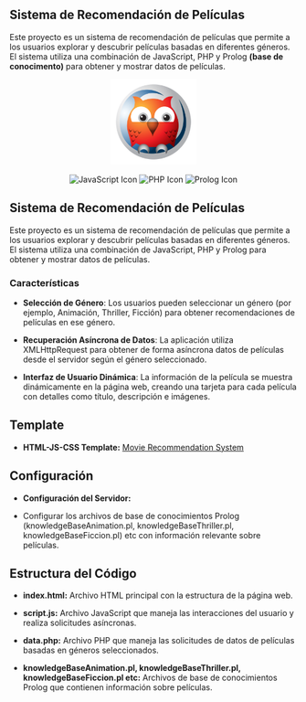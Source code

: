 
## Sistema de Recomendación de Películas
Este proyecto es un sistema de recomendación de películas que permite a los usuarios explorar y descubrir películas basadas en diferentes géneros. El sistema utiliza una combinación de JavaScript, PHP y Prolog **(base de conocimento)** para obtener y mostrar datos de películas.


<p align="center">
  <img src="./images/prolog.png" width="150" />
  
</p>

<p align="center">
  <img src="https://img.shields.io/badge/-JavaScript-F7DF1E?style=for-the-badge&logo=javascript&logoColor=black" alt="JavaScript Icon" />
  <img src="https://img.shields.io/badge/-PHP-777BB4?style=for-the-badge&logo=php&logoColor=white" alt="PHP Icon" />
  <img src="https://img.shields.io/badge/-Prolog-3B5998?style=for-the-badge" alt="Prolog Icon" />
</p>


## Sistema de Recomendación de Películas
Este proyecto es un sistema de recomendación de películas que permite a los usuarios explorar y descubrir películas basadas en diferentes géneros. El sistema utiliza una combinación de JavaScript, PHP y Prolog para obtener y mostrar datos de películas.

### Características

* **Selección de Género**: Los usuarios pueden seleccionar un género (por ejemplo, Animación, Thriller, Ficción) para obtener recomendaciones de películas en ese género.

* **Recuperación Asíncrona de Datos**: La aplicación utiliza XMLHttpRequest para obtener de forma asíncrona datos de películas desde el servidor según el género seleccionado.

* **Interfaz de Usuario Dinámica**: La información de la película se muestra dinámicamente en la página web, creando una tarjeta para cada película con detalles como título, descripción e imágenes.


## Template 
* **HTML-JS-CSS Template:** [Movie Recommendation System](https://www.themezy.com/free-website-templates/10-movie-reviews-responsive-template)

## Configuración
* **Configuración del Servidor:**

* Configurar los archivos de base de conocimientos Prolog (knowledgeBaseAnimation.pl, knowledgeBaseThriller.pl, knowledgeBaseFiccion.pl) etc con información relevante sobre películas.

## Estructura del Código

* **index.html:** Archivo HTML principal con la estructura de la página web.

* **script.js:** Archivo JavaScript que maneja las interacciones del usuario y realiza solicitudes asíncronas.

* **data.php:** Archivo PHP que maneja las solicitudes de datos de películas basadas en géneros seleccionados.

* **knowledgeBaseAnimation.pl, knowledgeBaseThriller.pl, knowledgeBaseFiccion.pl etc:** Archivos de base de conocimientos Prolog que contienen información sobre películas.



